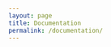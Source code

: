 ```yaml
---
layout: page
title: Documentation
permalink: /documentation/
---
```


<a href="pdf/SP-2-DataMining-AI-Design.pdf" class="image fit"><img src="images/marr_pic.jpg" alt=""></a>
<a href="pdf/SP-2-DataMining-AI-DevDoc.pdf" class="image fit"><img src="images/marr_pic.jpg" alt=""></a>
<a href="pdf/SP-2-DataMining-AI-ProjectPlan.pdf" class="image fit"><img src="images/marr_pic.jpg" alt=""></a>
<a href="pdf/SP-2-DataMining-AI-Requirements.pdf" class="image fit"><img src="images/marr_pic.jpg" alt=""></a>
<a href="pdf/SP-2-DataMining-AI-STR" class="image fit"><img src="images/marr_pic.jpg" alt=""></a>
